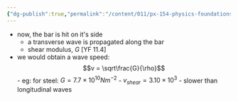 ```yaml
---
{"dg-publish":true,"permalink":"/content/011/px-154-physics-foundations/px-154-g-mechanical-waves/px-154-g3-shear-waves/","noteIcon":"1","created":"2024-11-25T10:50:32.000+00:00","updated":"2024-11-26T19:52:25.114+00:00"}
---
```


- now, the bar is hit on it's side
	- a transverse wave is propagated along the bar
	- shear modulus, $G$ [YF 11.4]
- we would obtain a wave speed: 
$$v = \sqrt\frac{G}{\rho}$$
		- eg: for steel: $G=7.7\times 10^{10}Nm^{-2}$
			- $v_{shear} = 3.10\times 10^{3}$
			- slower than longitudinal waves
